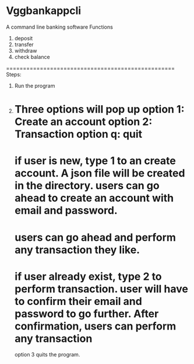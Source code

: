 # Vggbankappcli
A command line banking software
Functions
1. deposit
2. transfer
3. withdraw
4. check balance

==================================================
Steps:
1. Run the program
2. Three options will pop up
    option 1: Create an account
    option 2: Transaction
    option q: quit
    ==============================================
    if user is new, type 1 to an create account.
    A json file will be created in the directory.
    users can go ahead to create an account with email and password.
    ===============================================================
    users can go ahead and perform any transaction they like.
    ===============================================================
    if user already exist, type 2 to perform transaction.
    user will have to confirm their email and password to go further.
    After confirmation, users can perform any transaction
    ===============================================================
    option 3 quits the program.
